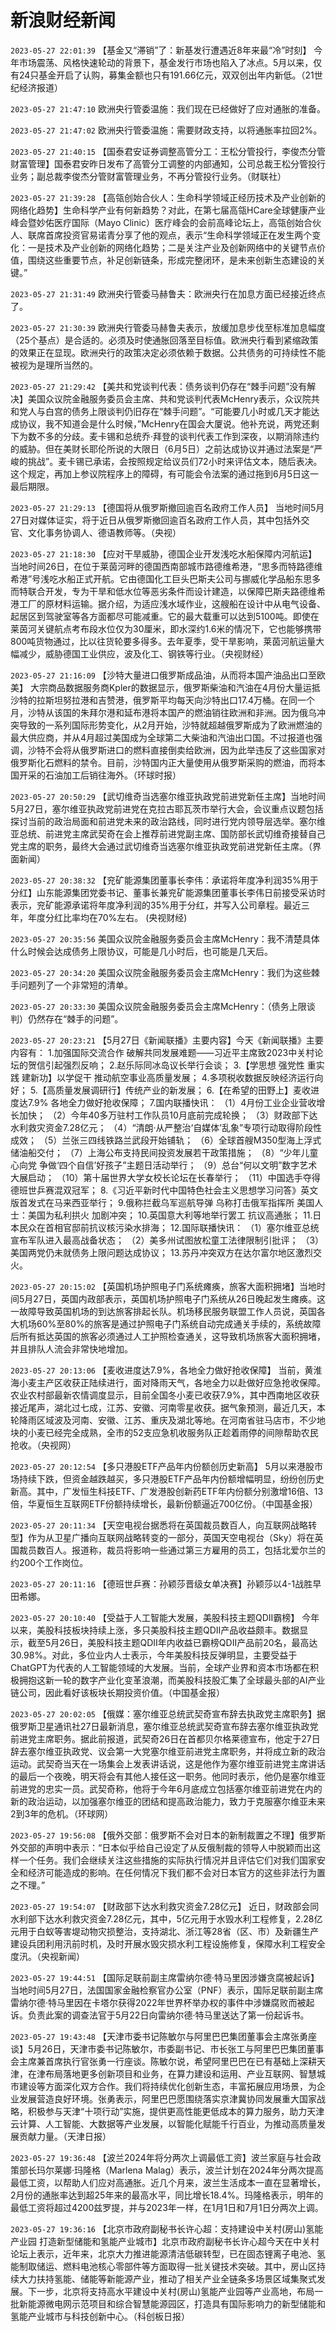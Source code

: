 # 新浪财经新闻
`2023-05-27 22:01:39` 【基金又“滞销”了：新基发行遭遇近8年来最“冷”时刻】 今年市场震荡、风格快速轮动的背景下，基金发行市场也陷入了冰点。5月以来，仅有24只基金开启了认购，募集金额也只有191.66亿元，双双创出年内新低。（21世纪经济报道）

`2023-05-27 21:47:10` 欧洲央行管委温施：我们现在已经做好了应对通胀的准备。

`2023-05-27 21:47:02` 欧洲央行管委温施：需要财政支持，以将通胀率拉回2%。

`2023-05-27 21:40:15` 【国泰君安证券调整高管分工：王松分管投行，李俊杰分管财富管理】国泰君安昨日发布了高管分工调整的内部通知，公司总裁王松分管投行业务；副总裁李俊杰分管财富管理业务，不再分管投行业务。（财联社）

`2023-05-27 21:39:28` 【高瓴创始合伙人：生命科学领域正经历技术及产业创新的网络化趋势】生命科学产业有何新趋势？对此，在第七届高瓴HCare全球健康产业峰会暨妙佑医疗国际（Mayo Clinic）医疗峰会的会前高峰论坛上，高瓴创始合伙人、联席首席投资官易诺青分享了他的观点，表示“生命科学领域正在发生两个变化：一是技术及产业创新的网络化趋势；二是关注产业及创新网络中的关键节点价值，围绕这些重要节点，补足创新链条，形成完整闭环，是未来创新生态建设的关键。”

`2023-05-27 21:31:49` 欧洲央行管委马赫鲁夫：欧洲央行在加息方面已经接近终点了。

`2023-05-27 21:30:39` 欧洲央行管委马赫鲁夫表示，放缓加息步伐至标准加息幅度（25个基点）是合适的。必须及时使通胀回落至目标值。欧洲央行看到紧缩政策的效果正在显现。欧洲央行的政策决定必须依赖于数据。公共债务的可持续性不能被视为是理所当然的。

`2023-05-27 21:29:42` 【美共和党谈判代表：债务谈判仍存在“棘手问题”没有解决】美国众议院金融服务委员会主席、共和党谈判代表McHenry表示，众议院共和党人与白宫的债务上限谈判仍旧存在“棘手问题”。“可能要几小时或几天才能达成协议，我不知道会是什么时候，”McHenry在国会大厦说。他补充说，两党还剩下为数不多的分歧。麦卡锡和总统乔·拜登的谈判代表工作到深夜，以期消除违约的威胁。但在美财长耶伦所说的大限日（6月5日）之前达成协议并通过法案是“严峻的挑战”。麦卡锡已承诺，会按照规定给议员们72小时来评估文本，随后表决。这个规定，再加上参议院程序上的障碍，有可能会令法案的通过拖到6月5日这一最后期限。

`2023-05-27 21:29:13` 【德国将从俄罗斯撤回逾百名政府工作人员】 当地时间5月27日对媒体证实，将于近日从俄罗斯撤回逾百名政府工作人员，其中包括外交官、文化事务协调人、德语教师等。（央视）

`2023-05-27 21:18:30` 【应对干旱威胁，德国企业开发浅吃水船保障内河航运】 当地时间26日，在位于莱茵河畔的德国西南部城市路德维希港，“思多而特路德维希港”号浅吃水船正式开航。它由德国化工巨头巴斯夫公司与挪威化学品船东思多而特联合开发，专为干旱和低水位等恶劣条件而设计建造，以保障巴斯夫路德维希港工厂的原材料运输。据介绍，为适应浅水域作业，这艘船在设计中从电气设备、起居区到驾驶室等各方面都尽可能减重。它的最大载重可以达到5100吨。即使在莱茵河关键航点考布段水位仅为30厘米，即水深约1.6米的情况下，它也能够携带800吨货物通过，比以往货轮要多得多。去年夏季，受干旱影响，莱茵河航运量大幅减少，威胁德国工业供应，波及化工、钢铁等行业。（央视财经）

`2023-05-27 21:16:09` 【沙特大量进口俄罗斯成品油，从而将本国产油品出口至欧美】 大宗商品数据服务商Kpler的数据显示，俄罗斯柴油和汽油在4月份大量运抵沙特的拉斯坦努拉港和吉赞港，俄罗斯平均每天向沙特出口17.4万桶。在同一个月，沙特从该国的朱拜尔港和延布港将本国产的燃油销往欧洲和非洲。因为俄乌冲突导致的一系列国际形势变化，从2月开始，沙特就超越俄罗斯成为了欧洲燃油的最大供应商，并从4月超过美国成为全球第二大柴油和汽油出口国。不过报道也强调，沙特不会将从俄罗斯进口的燃料直接倒卖给欧洲，因为此举违反了这些国家对俄罗斯化石燃料的禁令。目前，沙特国内正大量使用从俄罗斯采购的燃油，而将本国开采的石油加工后销往海外。（环球时报）

`2023-05-27 20:50:29` 【武切维奇当选塞尔维亚执政党前进党新任主席】当地时间5月27日，塞尔维亚执政党前进党在克拉古耶瓦茨市举行大会，会议重点议题包括探讨当前的政治局面和前进党未来的政治路线，同时进行党内领导层选举。塞尔维亚总统、前进党主席武契奇在会上推荐前进党副主席、国防部长武切维奇接替自己党主席的职务，最终大会通过武切维奇当选塞尔维亚执政党前进党新任主席。（界面新闻）

`2023-05-27 20:38:32` 【兖矿能源集团董事长李伟：承诺将年度净利润35%用于分红】山东能源集团党委书记、董事长兼兖矿能源集团董事长李伟日前接受采访时表示，兖矿能源承诺将年度净利润的35%用于分红，并写入公司章程。最近三年，年度分红比率均在70%左右。 (央视财经)

`2023-05-27 20:35:56` 美国众议院金融服务委员会主席McHenry：我不清楚具体什么时候会达成债务上限协议，可能是几小时后，也可能是几天后。

`2023-05-27 20:34:20` 美国众议院金融服务委员会主席McHenry：我们为这些棘手问题列了一个非常短的清单。

`2023-05-27 20:33:30` 美国众议院金融服务委员会主席McHenry：（债务上限谈判）仍然存在“棘手的问题”。

`2023-05-27 20:23:21` 【5月27日《新闻联播》主要内容】今天《新闻联播》主要内容有： 1.加强国际交流合作 破解共同发展难题——习近平主席致2023中关村论坛的贺信引起强烈反响； 2.赵乐际同冰岛议长举行会谈； 3.【学思想 强党性 重实践 建新功】以学促干 推动航空事业高质量发展； 4.多项税收数据反映经济运行向好； 5.【高质量发展调研行】传统产业的新发展； 6.【在希望的田野上】麦收进度达7.9% 各地全力做好抢收保障； 7.国内联播快讯： （1）4月份工业企业营收增长加快； （2）今年40多万驻村工作队员10月底前完成轮换； （3）财政部下达水利救灾资金7.28亿元； （4）“清朗·从严整治‘自媒体’乱象”专项行动取得阶段性成效； （5）兰张三四线铁路兰武段开始铺轨； （6）全球首艘M350型海上浮式储油船交付； （7）上海公布支持民间投资发展若干政策措施； （8）“少年儿童心向党 争做‘四个自信’好孩子”主题日活动举行； （9）总台“何以文明”数字艺术大展启动； （10）第十届世界大学女校长论坛在长春举行； （11）中国选手夺得德班世乒赛混双冠军； 8.《习近平新时代中国特色社会主义思想学习问答》英文版首发式在马来西亚举行； 9.俄称拦截乌军巡航导弹 乌称打击俄军指挥所 美国人士：美国为私利拱火 加剧冲突； 10.英国意大利等地举行罢工 抗议高通胀； 11.日本民众在首相官邸前抗议核污染水排海； 12.国际联播快讯： （1）塞尔维亚总统宣布军队进入最高战备状态； （2）美多州试图放松童工法律限制引批评； （3）美国两党仍未就债务上限问题达成协议； 13.苏丹冲突双方在达尔富尔地区激烈交火。

`2023-05-27 20:15:02` 【英国机场护照电子门系统瘫痪，旅客大面积拥堵】当地时间5月27日，英国内政部表示，英国机场护照电子门系统从26日晚起发生瘫痪。这一故障导致英国机场的到达旅客排起长队。机场移民服务联盟工作人员说，英国各大机场60%至80%的旅客是通过护照电子门系统自动完成通关手续的，系统故障后所有抵达英国的旅客必须通过人工护照检查通关，这导致机场旅客大面积拥堵，并且排队人流会非常快地增加。

`2023-05-27 20:13:06` 【麦收进度达7.9%，各地全力做好抢收保障】 当前，黄淮海小麦主产区收获正陆续进行，面对降雨天气，各地全力以赴做好应急抢收保障。农业农村部最新农情调度显示，目前全国冬小麦已收获7.9%，其中西南地区收获接近尾声，湖北过七成，江苏、安徽、河南零星收获。据气象预测，最近几天，本轮降雨区域波及河南、安徽、江苏、重庆及湖北等地。在河南省驻马店市，不少地块的小麦已经完全成熟，全市的52支应急机收服务队正趁着雨停的间隙帮助农民抢收。（央视网）

`2023-05-27 20:12:54` 【多只港股ETF产品年内份额创历史新高】 5月以来港股市场持续下跌，但资金越跌越买，多只港股ETF产品年内份额增幅明显，纷纷创历史新高。其中，广发恒生科技ETF、广发港股创新药ETF年内份额分别激增16倍、13倍，华夏恒生互联网ETF份额持续增长，最新份额逼近700亿份。（中国基金报）

`2023-05-27 20:11:34` 【天空电视台据悉将在英国裁员数百人，向互联网战略转型】作为从卫星广播向互联网战略转变的一部分，英国天空电视台（Sky）将在英国裁员数百人。报道称，裁员将影响一些通过第三方雇用的员工，包括北爱尔兰的约200个工作岗位。

`2023-05-27 20:11:16` 【德班世乒赛：孙颖莎晋级女单决赛】孙颖莎以4-1战胜早田希娜。

`2023-05-27 20:10:40` 【受益于人工智能大发展，美股科技主题QDII霸榜】 今年以来，美股科技板块持续上涨，多只美股科技主题QDII产品收益颇丰。数据显示，截至5月26日，美股科技主题QDII年内收益已霸榜QDII产品前20名，最高达30.98%。对此，多位业内人士表示，今年美股科技反弹明显，主要受益于ChatGPT为代表的人工智能领域的大发展。当前，全球产业界和资本市场都在积极拥抱这新一轮的数字产业化变革浪潮，而美股科技股汇集了全球最头部的AI产业链公司，因此看好该板块长期投资价值。（中国基金报）

`2023-05-27 20:02:05` 【俄媒：塞尔维亚总统武契奇宣布辞去执政党主席职务】据俄罗斯卫星通讯社27日最新消息，塞尔维亚总统武契奇宣布辞去塞尔维亚执政党前进党主席职务。据此前报道，武契奇26日在首都贝尔格莱德宣布，他定于27日辞去塞尔维亚执政党、议会第一大党塞尔维亚前进党主席职务，并将成立新的政治运动。武契奇当天在一场集会上发表讲话说，这是他作为塞尔维亚前进党主席讲话的最后一个夜晚，明天将会有其他人接任这一职务。他同时表示，他仍是塞尔维亚前进党的忠实一员。武契奇称，他将于今年6月底成立包括塞尔维亚前进党在内的新的政治运动，以加强塞尔维亚的团结和提高政治能力，致力于克服塞尔维亚未来2到3年的危机。（环球网）

`2023-05-27 19:56:08` 【俄外交部：俄罗斯不会对日本的新制裁置之不理】俄罗斯外交部的声明中表示：“日本似乎给自己设定了从反俄制裁的领导人中脱颖而出这样一个任务。我们会继续关注这些措施的实际执行情况并且评估它们对我们国家安全和经济可能造成的影响。在任何情况下我们都不会对日本官方的这些非法行为置之不理。”

`2023-05-27 19:54:07` 【财政部下达水利救灾资金7.28亿元】 近日，财政部会同水利部下达水利救灾资金7.28亿元，其中，5亿元用于水毁水利工程修复，2.28亿元用于白蚁等害堤动物灾损整治，支持湖北、浙江等28省（区、市）及新疆生产建设兵团利用汛前时机，及时开展水毁灾损水利工程设施修复，保障水利工程安全度汛。（央视新闻）

`2023-05-27 19:44:51` 【国际足联前副主席雷纳尔德·特马里因涉嫌贪腐被起诉】当地时间5月27日，法国国家金融检察官办公室（PNF）表示，国际足联前副主席雷纳尔德·特马里因在卡塔尔获得2022年世界杯举办权的事件中涉嫌腐败而被起诉。负责此案的调查法官于5月22日向雷纳尔德·特马里送达了第一份起诉书。

`2023-05-27 19:43:48` 【天津市委书记陈敏尔与阿里巴巴集团董事会主席张勇座谈】5月26日，天津市委书记陈敏尔，市委副书记、市长张工与阿里巴巴集团董事会主席兼首席执行官张勇一行座谈。陈敏尔说，希望阿里巴巴在已有基础上深耕天津，在津布局落地更多创新项目和业务，在算力建设和运用、产业互联网、智慧城市建设等方面深化双方合作。我们将持续优化创新生态，丰富拓展应用场景，为企业发展营造良好环境。张勇表示，阿里巴巴愿围绕落实京津冀协同发展重大国家战略，积极参与天津“十项行动”实施，提供更高性能更低成本的算力服务，助力天津云计算、人工智能、大数据等产业发展，以智能化赋能千行百业，为推动高质量发展贡献力量。（天津日报）

`2023-05-27 19:36:48` 【波兰2024年将分两次上调最低工资】波兰家庭与社会政策部长玛尔莱娜·玛隆格（Marlena Malag）表示，波兰计划在2024年分两次提高最低工资，以帮助人们应对高通胀。近几个月来，波兰生活成本一直在显著增长，2月份的通胀率达到超25年来的最高水平，同比增长18.4%。玛隆格表示，明年的最低工资将超过4200兹罗提，并与2023年一样，在1月1日和7月1日分两次上调。

`2023-05-27 19:36:16` 【北京市政府副秘书长许心超：支持建设中关村(房山)氢能产业园 打造新型储能和氢能产业城市】北京市政府副秘书长许心超今天在中关村论坛上表示，近年来，北京大力推进能源清洁低碳转型，已在固态锂离子电池、氢能制取储运、燃料电池核心零部件等方面取得一批关键技术突破。其中，房山区持续大力扶持氢能、储能等新能源产业，推动了相关产业全链条多场景区域集聚式发展。下一步，北京将支持高水平建设中关村(房山)氢能产业园等产业高地，布局一批新能源微电网示范项目和综合智慧能源园区，打造具有国际影响力的新型储能和氢能产业城市与科技创新中心。（科创板日报）


